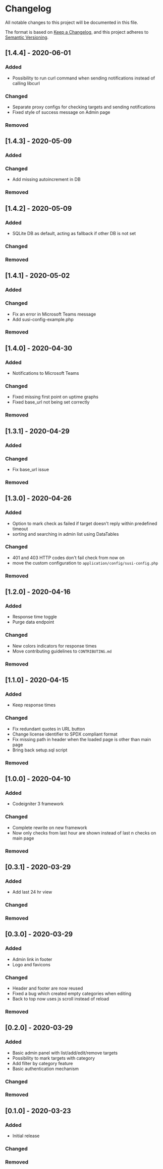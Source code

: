 # Changelog
All notable changes to this project will be documented in this file.

The format is based on [Keep a Changelog](https://keepachangelog.com/en/1.0.0/),
and this project adheres to [Semantic Versioning](https://semver.org/spec/v2.0.0.html).

## [1.4.4] - 2020-06-01
### Added
- Possibility to run curl command when sending notifications instead of calling libcurl
### Changed
- Separate proxy configs for checking targets and sending notifications
- Fixed style of success message on Admin page
### Removed

## [1.4.3] - 2020-05-09
### Added

### Changed
- Add missing autoincrement in DB
### Removed

## [1.4.2] - 2020-05-09
### Added
- SQLite DB as default, acting as fallback if other DB is not set
### Changed

### Removed

## [1.4.1] - 2020-05-02
### Added

### Changed
- Fix an error in Microsoft Teams message
- Add susi-config-example.php
### Removed

## [1.4.0] - 2020-04-30
### Added
- Notifications to Microsoft Teams
### Changed
- Fixed missing first point on uptime graphs
- Fixed base_url not being set correctly
### Removed

## [1.3.1] - 2020-04-29
### Added

### Changed
- Fix base_url issue
### Removed

## [1.3.0] - 2020-04-26
### Added
- Option to mark check as failed if target doesn't reply within predefined timeout
- sorting and searching in admin list using DataTables
### Changed
- 401 and 403 HTTP codes don't fail check from now on
- move the custom configuration to `application/config/susi-config.php`
### Removed

## [1.2.0] - 2020-04-16
### Added
- Response time toggle
- Purge data endpoint
### Changed
- New colors indicators for response times
- Move contributing guidelines to `CONTRIBUTING.md`
### Removed

## [1.1.0] - 2020-04-15
### Added
- Keep response times
### Changed
- Fix redundant quotes in URL button
- Change license identifier to SPDX compliant format
- Fix missing path in header when the loaded page is other than main page
- Bring back setup.sql script
### Removed

## [1.0.0] - 2020-04-10
### Added
- Codeigniter 3 framework
### Changed
- Complete rewrite on new framework
- Now only checks from last hour are shown instead of last n checks on main page
### Removed

## [0.3.1] - 2020-03-29
### Added
- Add last 24 hr view
### Changed

### Removed

## [0.3.0] - 2020-03-29
### Added
- Admin link in footer
- Logo and favicons
### Changed
- Header and footer are now reused
- Fixed a bug which created empty categories when editing
- Back to top now uses js scroll instead of reload
### Removed

## [0.2.0] - 2020-03-29
### Added
- Basic admin panel with list/add/edit/remove targets
- Possibility to mark targets with category
- Add filter by category feature
- Basic authentication mechanism

### Changed

### Removed

## [0.1.0] - 2020-03-23
### Added
- Initial release

### Changed

### Removed

